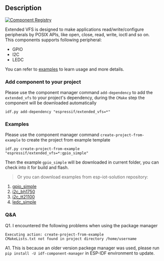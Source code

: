 ## Description

[![Component Registry](https://components.espressif.com/components/espressif/extended_vfs/badge.svg)](https://components.espressif.com/components/espressif/extended_vfs)

Extended VFS is designed to make applications read/write/configure peripherals by POSIX APIs, like open, close, read, write, ioctl and so on. This components supports following peripheral:

* GPIO
* I2C
* LEDC

You can refer to [examples](https://github.com/espressif/esp-iot-solution/tree/master/examples/extended_vfs) to learn usage and more details.

### Add component to your project

Please use the component manager command `add-dependency` to add the `extended_vfs` to your project's dependency, during the `CMake` step the component will be downloaded automatically

```
idf.py add-dependency "espressif/extended_vfs=*"
```

### Examples

Please use the component manager command `create-project-from-example` to create the project from example template

```
idf.py create-project-from-example "espressif/extended_vfs=*:gpio_simple"
```

Then the example `gpio_simple` will be downloaded in current folder, you can check into it for build and flash.

> Or you can download examples from esp-iot-solution repository:
1. [gpio_simple](https://github.com/espressif/esp-iot-solution/tree/master/examples/extended_vfs/gpio/gpio_simple)
2. [i2c_bh1750](https://github.com/espressif/esp-iot-solution/tree/master/examples/extended_vfs/i2c/i2c_bh1750)
3. [i2c_tt21100](https://github.com/espressif/esp-iot-solution/tree/master/examples/extended_vfs/i2c/i2c_tt21100)
4. [ledc_simple](https://github.com/espressif/esp-iot-solution/tree/master/examples/extended_vfs/ledc/ledc_simple)

### Q&A

Q1. I encountered the following problems when using the package manager

```
Executing action: create-project-from-example
CMakeLists.txt not found in project directory /home/username
```

A1. This is because an older version packege manager was used, please run `pip install -U idf-component-manager` in ESP-IDF environment to update.

